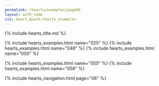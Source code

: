 ```yaml
---
permalink: /hearts/examples/page06
layout: with_name
css: heart,quote,hearts_examples
---
```


{% include hearts_title.md %}

{% include hearts_examples.html name="025" %}
{% include hearts_examples.html name="048" %}
{% include hearts_examples.html name="000" %}

{% include hearts_examples.html name="055" %}
{% include hearts_examples.html name="056" %}


{% include hearts_navigation.html page="06" %}
